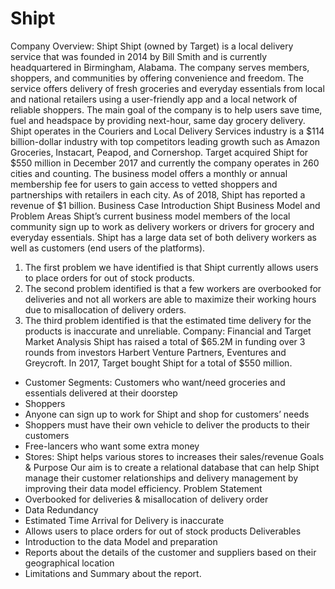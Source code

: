 # Shipt
Company Overview: Shipt
Shipt (owned by Target) is a local delivery service that was founded in 2014 by Bill Smith and is
currently headquartered in Birmingham, Alabama. The company serves members, shoppers, and
communities by offering convenience and freedom. The service offers delivery of fresh groceries
and everyday essentials from local and national retailers using a user-friendly app and a local
network of reliable shoppers. The main goal of the company is to help users save time, fuel and
headspace by providing next-hour, same day grocery delivery.
Shipt operates in the Couriers and Local Delivery Services industry is a $114 billion-dollar
industry with top competitors leading growth such as Amazon Groceries, Instacart, Peapod, and
Cornershop.
Target acquired Shipt for $550 million in December 2017 and currently the company operates in
260 cities and counting. The business model offers a monthly or annual membership fee for users
to gain access to vetted shoppers and partnerships with retailers in each city. As of 2018, Shipt
has reported a revenue of $1 billion.
Business Case Introduction
Shipt Business Model and Problem Areas
Shipt’s current business model members of the local community sign up to work as delivery
workers or drivers for grocery and everyday essentials. Shipt has a large data set of both delivery
workers as well as customers (end users of the platforms).
1. The first problem we have identified is that Shipt currently allows users to place
orders for out of stock products.
2. The second problem identified is that a few workers are overbooked for deliveries and
not all workers are able to maximize their working hours due to misallocation of delivery
orders.
3. The third problem identified is that the estimated time delivery for the products is
inaccurate and unreliable.
Company: Financial and Target Market Analysis
Shipt has raised a total of $65.2M in funding over 3 rounds from investors Harbert Venture
Partners, Eventures and Greycroft. In 2017, Target bought Shipt for a total of $550 million.
- Customer Segments: Customers who want/need groceries and essentials delivered at
their doorstep
- Shoppers
- Anyone can sign up to work for Shipt and shop for customers’ needs
- Shoppers must have their own vehicle to deliver the products to their customers
- Free-lancers who want some extra money
- Stores: Shipt helps various stores to increases their sales/revenue
Goals & Purpose
Our aim is to create a relational database that can help Shipt manage their customer relationships
and delivery management by improving their data model efficiency.
Problem Statement
- Overbooked for deliveries & misallocation of delivery order
- Data Redundancy
- Estimated Time Arrival for Delivery is inaccurate
- Allows users to place orders for out of stock products
Deliverables
- Introduction to the data Model and preparation
- Reports about the details of the customer and suppliers based on their geographical
location
- Limitations and Summary about the report.
